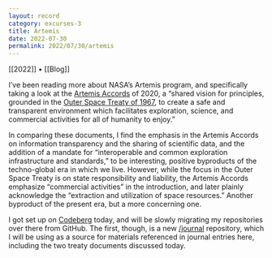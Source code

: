 ```yaml
---
layout: record
category: excurses-3
title: Artemis
date: 2022-07-30
permalink: 2022/07/30/artemis
---
```


[[2022]] • [[Blog]]

I’ve been reading more about NASA’s Artemis program, and specifically taking a look at the [Artemis Accords](https://www.nasa.gov/specials/artemis-accords/index.html) of 2020, a “shared vision for principles, grounded in the [Outer Space Treaty of 1967](https://www.unoosa.org/oosa/en/ourwork/spacelaw/treaties/introouterspacetreaty.html), to create a safe and transparent environment which facilitates exploration, science, and commercial activities for all of humanity to enjoy.”

In comparing these documents, I find the emphasis in the Artemis Accords on information transparency and the sharing of scientific data, and the addition of a mandate for “interoperable and common exploration infrastructure and standards,” to be interesting, positive byproducts of the techno-global era in which we live. However, while the focus in the Outer Space Treaty is on state responsibility and liability, the Artemis Accords emphasize “commercial activities” in the introduction, and later plainly acknowledge the “extraction and utilization of space resources.” Another byproduct of the present era, but a more concerning one.

I got set up on [Codeberg](https://codeberg.org/) today, and will be slowly migrating my repositories over there from GitHub. The first, though, is a new [/journal](https://codeberg.org/steinea/journal) repository, which I will be using as a source for materials referenced in journal entries here, including the two treaty documents discussed today.
